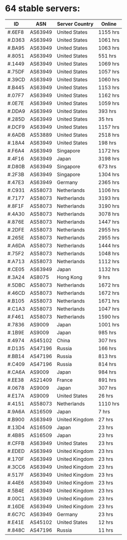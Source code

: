 # 64 stable servers:

| ID | ASN | Server Country | Online |
| ------ | ------ | ------ | ------ |
| #.6EF8 | AS63949 | United States | 1155 hrs |
| #.D363 | AS63949 | United States | 1061 hrs |
| #.BA95 | AS63949 | United States | 1063 hrs |
| #.8051 | AS63949 | United States | 551 hrs |
| #.1449 | AS63949 | United States | 1069 hrs |
| #.75DF | AS63949 | United States | 1057 hrs |
| #.39CD | AS63949 | United States | 1060 hrs |
| #.B445 | AS63949 | United States | 1153 hrs |
| #.07F7 | AS63949 | United States | 1162 hrs |
| #.0E7E | AS63949 | United States | 1059 hrs |
| #.DDA9 | AS63949 | United States | 393 hrs |
| #.285D | AS63949 | United States | 35 hrs |
| #.DCF9 | AS63949 | United States | 1157 hrs |
| #.6ADB | AS53889 | United States | 2518 hrs |
| #.18A4 | AS63949 | United States | 198 hrs |
| #.F6A4 | AS63949 | Singapore | 1172 hrs |
| #.4F16 | AS63949 | Japan | 3198 hrs |
| #.D80B | AS63949 | Singapore | 673 hrs |
| #.2F3B | AS63949 | Singapore | 1304 hrs |
| #.47E3 | AS63949 | Germany | 2365 hrs |
| #.C931 | AS58073 | Netherlands | 1106 hrs |
| #.7177 | AS58073 | Netherlands | 3193 hrs |
| #.8F1F | AS58073 | Netherlands | 3190 hrs |
| #.4A30 | AS58073 | Netherlands | 3078 hrs |
| #.876E | AS58073 | Netherlands | 1447 hrs |
| #.2DFE | AS58073 | Netherlands | 2955 hrs |
| #.265E | AS58073 | Netherlands | 2955 hrs |
| #.A6DA | AS58073 | Netherlands | 1444 hrs |
| #.75F2 | AS58073 | Netherlands | 1048 hrs |
| #.A713 | AS58073 | Netherlands | 1112 hrs |
| #.CE05 | AS63949 | Japan | 1132 hrs |
| #.3A24 | AS8075 | Hong Kong | 9 hrs |
| #.5DBC | AS58073 | Netherlands | 1672 hrs |
| #.46CD | AS58073 | Netherlands | 1672 hrs |
| #.B105 | AS58073 | Netherlands | 1671 hrs |
| #.C1A3 | AS58073 | Netherlands | 1047 hrs |
| #.F461 | AS58073 | Netherlands | 1590 hrs |
| #.7836 | AS9009 | Japan | 1001 hrs |
| #.1B9E | AS9009 | Japan | 985 hrs |
| #.4974 | AS45102 | China | 307 hrs |
| #.D135 | AS47196 | Russia | 166 hrs |
| #.BB14 | AS47196 | Russia | 813 hrs |
| #.C409 | AS47196 | Russia | 814 hrs |
| #.CA6A | AS9009 | Japan | 984 hrs |
| #.EE38 | AS21409 | France | 891 hrs |
| #.0678 | AS9009 | Japan | 307 hrs |
| #.E17A | AS9009 | United States | 26 hrs |
| #.4151 | AS58073 | Netherlands | 1110 hrs |
| #.9A6A | AS16509 | Japan | 7 hrs |
| #.B900 | AS63949 | United Kingdom | 27 hrs |
| #.13D4 | AS16509 | Japan | 23 hrs |
| #.4B85 | AS16509 | Japan | 23 hrs |
| #.CFFB | AS63949 | United States | 23 hrs |
| #.EDED | AS63949 | United Kingdom | 23 hrs |
| #.170F | AS63949 | United Kingdom | 23 hrs |
| #.3CC6 | AS63949 | United Kingdom | 23 hrs |
| #.517F | AS63949 | United Kingdom | 23 hrs |
| #.44E6 | AS63949 | United Kingdom | 23 hrs |
| #.5B4E | AS63949 | United Kingdom | 23 hrs |
| #.00C1 | AS63949 | United Kingdom | 23 hrs |
| #.16DE | AS63949 | United Kingdom | 23 hrs |
| #.6C7C | AS63949 | Germany | 23 hrs |
| #.E41E | AS45102 | United States | 12 hrs |
| #.848C | AS47196 | Russia | 11 hrs |


